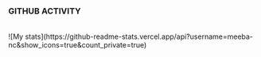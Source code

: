 ### GITHUB ACTIVITY
<br/>
![My stats](https://github-readme-stats.vercel.app/api?username=meeba-nc&show_icons=true&count_private=true)
